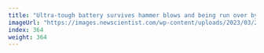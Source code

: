 ```yaml
---
title: "Ultra-tough battery survives hammer blows and being run over by a car"
imageUrl: "https://images.newscientist.com/wp-content/uploads/2023/03/29094149/SEI_150004914.jpg?width=788"
index: 364
weight: 364
---
```

